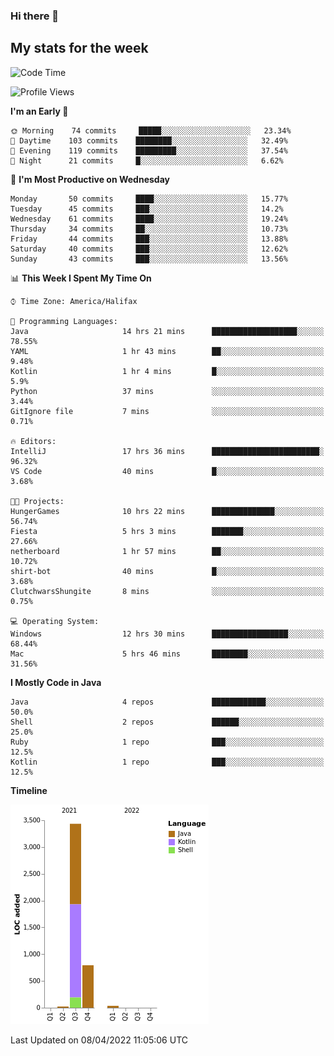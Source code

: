 ### Hi there 👋

## My stats for the week
<!--START_SECTION:waka-->
![Code Time](http://img.shields.io/badge/Code%20Time-162%20hrs%2046%20mins-blue)

![Profile Views](http://img.shields.io/badge/Profile%20Views-0-blue)

**I'm an Early 🐤** 

```text
🌞 Morning    74 commits     █████░░░░░░░░░░░░░░░░░░░░   23.34% 
🌆 Daytime    103 commits    ████████░░░░░░░░░░░░░░░░░   32.49% 
🌃 Evening    119 commits    █████████░░░░░░░░░░░░░░░░   37.54% 
🌙 Night      21 commits     █░░░░░░░░░░░░░░░░░░░░░░░░   6.62%

```
📅 **I'm Most Productive on Wednesday** 

```text
Monday       50 commits     ████░░░░░░░░░░░░░░░░░░░░░   15.77% 
Tuesday      45 commits     ███░░░░░░░░░░░░░░░░░░░░░░   14.2% 
Wednesday    61 commits     ████░░░░░░░░░░░░░░░░░░░░░   19.24% 
Thursday     34 commits     ██░░░░░░░░░░░░░░░░░░░░░░░   10.73% 
Friday       44 commits     ███░░░░░░░░░░░░░░░░░░░░░░   13.88% 
Saturday     40 commits     ███░░░░░░░░░░░░░░░░░░░░░░   12.62% 
Sunday       43 commits     ███░░░░░░░░░░░░░░░░░░░░░░   13.56%

```


📊 **This Week I Spent My Time On** 

```text
⌚︎ Time Zone: America/Halifax

💬 Programming Languages: 
Java                     14 hrs 21 mins      ███████████████████░░░░░░   78.55% 
YAML                     1 hr 43 mins        ██░░░░░░░░░░░░░░░░░░░░░░░   9.48% 
Kotlin                   1 hr 4 mins         █░░░░░░░░░░░░░░░░░░░░░░░░   5.9% 
Python                   37 mins             ░░░░░░░░░░░░░░░░░░░░░░░░░   3.44% 
GitIgnore file           7 mins              ░░░░░░░░░░░░░░░░░░░░░░░░░   0.71%

🔥 Editors: 
IntelliJ                 17 hrs 36 mins      ████████████████████████░   96.32% 
VS Code                  40 mins             █░░░░░░░░░░░░░░░░░░░░░░░░   3.68%

🐱‍💻 Projects: 
HungerGames              10 hrs 22 mins      ██████████████░░░░░░░░░░░   56.74% 
Fiesta                   5 hrs 3 mins        ███████░░░░░░░░░░░░░░░░░░   27.66% 
netherboard              1 hr 57 mins        ██░░░░░░░░░░░░░░░░░░░░░░░   10.72% 
shirt-bot                40 mins             █░░░░░░░░░░░░░░░░░░░░░░░░   3.68% 
ClutchwarsShungite       8 mins              ░░░░░░░░░░░░░░░░░░░░░░░░░   0.75%

💻 Operating System: 
Windows                  12 hrs 30 mins      █████████████████░░░░░░░░   68.44% 
Mac                      5 hrs 46 mins       ████████░░░░░░░░░░░░░░░░░   31.56%

```

**I Mostly Code in Java** 

```text
Java                     4 repos             ████████████░░░░░░░░░░░░░   50.0% 
Shell                    2 repos             ██████░░░░░░░░░░░░░░░░░░░   25.0% 
Ruby                     1 repo              ███░░░░░░░░░░░░░░░░░░░░░░   12.5% 
Kotlin                   1 repo              ███░░░░░░░░░░░░░░░░░░░░░░   12.5%

```


**Timeline**

![Chart not found](https://raw.githubusercontent.com/lyndseyy/lyndseyy/main/charts/bar_graph.png) 


 Last Updated on 08/04/2022 11:05:06 UTC
<!--END_SECTION:waka-->